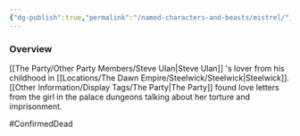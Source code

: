 ```yaml
---
{"dg-publish":true,"permalink":"/named-characters-and-beasts/mistrel/","tags":["NPC"],"updated":"2025-05-27T10:56:21.921+01:00"}
---
```



### Overview
[[The Party/Other Party Members/Steve Ulan\|Steve Ulan]] 's lover from his childhood in [[Locations/The Dawn Empire/Steelwick/Steelwick\|Steelwick]]. [[Other Information/Display Tags/The Party\|The Party]] found love letters from the girl in the palace dungeons talking about her torture and imprisonment. 

#ConfirmedDead